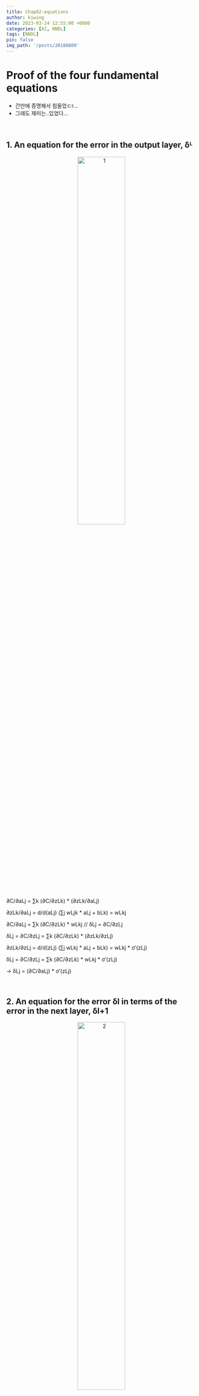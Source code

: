 ```yaml
---
title: Chap02-equations 
author: kiwing
date: 2023-03-24 12:55:00 +0800
categories: [AI, NNDL]
tags: [NNDL]
pin: false
img_path: '/posts/20180809'
---
```

# Proof of the four fundamental equations 

- 간만에 증명해서 힘들었ㄷr...
- 그래도 재미는..있었다...
<br>

## 1. An equation for the error in the output layer, δᴸ

<p align="center"><img width="50%" alt="1" src="https://user-images.githubusercontent.com/127064655/227824645-decf9a2e-178a-4e5d-9f3b-5db46ea2477f.png"></p>

∂C/∂aLj = ∑k (∂C/∂zLk) * (∂zLk/∂aLj)

∂zLk/∂aLj = d/d(aLj) (∑j wLjk * aLj + bLk) = wLkj

∂C/∂aLj = ∑k (∂C/∂zLk) * wLkj     // δLj = ∂C/∂zLj 

δLj = ∂C/∂zLj = ∑k (∂C/∂zLk) * (∂zLk/∂zLj)

∂zLk/∂zLj = d/d(zLj) (∑j wLkj * aLj + bLk) = wLkj * σ′(zLj)

δLj = ∂C/∂zLj = ∑k (∂C/∂zLk) * wLkj * σ′(zLj)

-> δLj = (∂C/∂aLj) * σ′(zLj)

<br>

## 2. An equation for the error δl in terms of the error in the next layer, δl+1

<p align="center"><img width="50%" alt="2" src="https://user-images.githubusercontent.com/127064655/227859760-aac272fe-12f0-47f9-8ef3-26920c8c083c.png"></p>

δl = ∂C/∂zl

∂C/∂zl = ∂C/∂al * ∂al/∂zl = (∂C/∂al) * (σ'(zl))

∂C/∂al = ∑k (∂C/∂zk) * (wkj)

δl = ∑k ((w^(l+1))jk * δ^(l+1)k) * σ'(zl)

((w^(l+1))^T δ^(l+1)) ⊙ σ′(zl) = ∑k ((w^(l+1))^T)jk * δ^(l+1)k * σ′(zl)j

= ∑k ((w^(l+1))kj * δ^(l+1)k) * σ′(zl)

-> ((w^(l+1))^T δ^(l+1)) ⊙ σ′(zl)

<br>

## 3. An equation for the rate of change of the cost with respect to any bias in the network

<p align="center"><img width="50%" alt="3" src="https://user-images.githubusercontent.com/127064655/227862472-09e1c9e4-d9d8-4136-8fe2-b2ffb1ec3294.png"></p>

δlj = ∂C/∂zlj

δlj = ∑k (∂C/∂blk) (∂blk/∂zlj)

δlj = (∂C/∂blj) (∂blj/∂zlj)

zlj = ∑k wljk a^(l−1)k+bl //  ∂blj/∂zlj = 1

->  ∂C/∂blj = δlj

<br>

## 4. An equation for the rate of change of the cost with respect to any weight in the network

<p align="center"><img width="50%" alt="4" src="https://user-images.githubusercontent.com/127064655/227864617-a3210fdb-2b24-47fc-a70a-fe01b4591659.png"></p>

C = C(al) = C(σ(zl))  //  zl = wl a^(l-1)

∂C/∂wljk = (∂C/∂zlj) (∂zlj/∂wljk)

∂zlj/∂wljk = a^(l-1)k
  
∂C/∂wljk = ∂C/∂zlj a^(l-1)k

∂C/∂wljk = δlj a^(l-1)k = a^(l-1)k δlj

-> ∂C/∂wljk = a(l−1)k δlj

[nodejs]: https://nodejs.org/
[starter]: https://github.com/cotes2020/chirpy-starter
[pages-workflow-src]: https://docs.github.com/en/pages/getting-started-with-github-pages/configuring-a-publishing-source-for-your-github-pages-site#publishing-with-a-custom-github-actions-workflow
[latest-tag]: https://github.com/cotes2020/jekyll-theme-chirpy/tags
